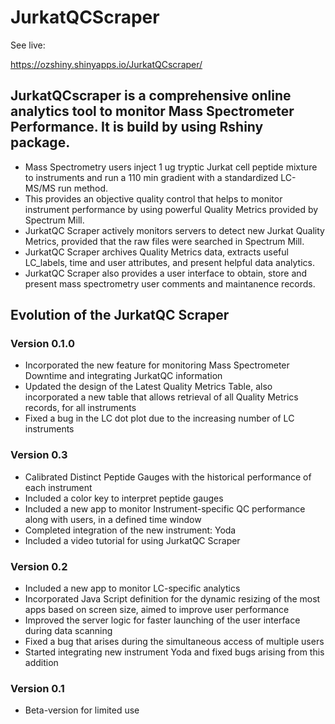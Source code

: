 # JurkatQCScraper

See live:

https://ozshiny.shinyapps.io/JurkatQCscraper/

## JurkatQCscraper is a comprehensive online analytics tool to monitor Mass Spectrometer Performance. It is build by using Rshiny package.

- Mass Spectrometry users inject 1 ug tryptic Jurkat cell peptide mixture to instruments and run a 110 min gradient with a standardized LC-MS/MS run method. 
- This provides an objective quality control that helps to monitor instrument performance by using powerful Quality Metrics provided by Spectrum Mill. 
- JurkatQC Scraper actively monitors servers to detect new Jurkat Quality Metrics, provided that the raw files were searched in Spectrum Mill. 
- JurkatQC Scraper archives Quality Metrics data, extracts useful LC_labels, time and user attributes, and present helpful data analytics. 
- JurkatQC Scraper also provides a user interface to obtain, store and present mass spectrometry user comments and maintanence records.

## Evolution of the JurkatQC Scraper
### Version 0.1.0
- Incorporated the new feature for monitoring Mass Spectrometer Downtime and integrating JurkatQC information
- Updated the design of the Latest Quality Metrics Table, also incorporated a new table that allows retrieval of all Quality Metrics records, for all instruments
- Fixed a bug in the LC dot plot due to the increasing number of LC instruments

### Version 0.3
- Calibrated Distinct Peptide Gauges with the historical performance of each instrument
- Included a color key to interpret peptide gauges
- Included a new app to monitor Instrument-specific QC performance along with users, in a defined time window
- Completed integration of the new instrument: Yoda
- Included a video tutorial for using JurkatQC Scraper

### Version 0.2
- Included a new app to monitor LC-specific analytics
- Incorporated Java Script definition for the dynamic resizing of the most apps based on screen size, aimed to improve user performance
- Improved the server logic for faster launching of the user interface during data scanning
- Fixed a bug that arises during the simultaneous access of multiple users
- Started integrating new instrument Yoda and fixed bugs arising from this addition

### Version 0.1
- Beta-version for limited use
